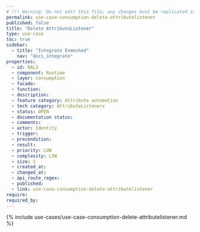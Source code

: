 ```yaml
---
# !!! Warning: Do not edit this file; any changes must be replicated in Excel !!!
permalink: use-case-consumption-delete-attributelistener
published: false
title: "Delete AttributeListener"
type: use-case
toc: true
sidebar:
  - title: "Integrate Enmeshed"
    nav: "docs_integrate"
properties:
  - id: RAL3
  - component: Runtime
  - layer: Consumption
  - facade:
  - function:
  - description:
  - feature category: Attribute automation
  - tech category: AttributeListeners
  - status: OPEN
  - documentation status:
  - comments:
  - actor: Identity
  - trigger:
  - precondition:
  - result:
  - priority: LOW
  - complexity: LOW
  - size: S
  - created_at:
  - changed_at:
  - api_route_regex:
  - published:
  - link: use-case-consumption-delete-attributelistener
require:
required_by:
---
```


{% include use-cases/use-case-consumption-delete-attributelistener.md %}
